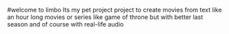 #welcome to limbo
Its my pet project project to create movies from text like an hour long movies or series like game of throne but with better last season and of course with real-life audio

